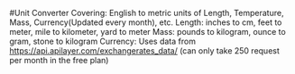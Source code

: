 #Unit Converter Covering:
English to metric units of Length, Temperature, Mass, Currency(Updated every month), etc.
Length: inches to cm, feet to meter, mile to kilometer, yard to meter
Mass: pounds to kilogram, ounce to gram, stone to kilogram
Currency: Uses data from https://api.apilayer.com/exchangerates_data/ (can only take 250 request per month in the free plan)
